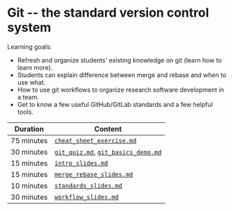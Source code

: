 # Git -- the standard version control system

Learning goals:

- Refresh and organize students' existing knowledge on git (learn how to learn more).
- Students can explain difference between merge and rebase and when to use what.
- How to use git workflows to organize research software development in a team.
- Get to know a few useful GitHub/GitLab standards and a few helpful tools.

| Duration | Content |
| --- | --- |
| 75 minutes | [`cheat_sheet_exercise.md`](https://github.com/Simulation-Software-Engineering/Lecture-Material/blob/main/01_version_control/cheat_sheet_exercise.md) |
| 30 minutes | [`git_quiz.md`](https://github.com/Simulation-Software-Engineering/Lecture-Material/blob/main/01_version_control/git_quiz.md), [`git_basics_demo.md`](https://github.com/Simulation-Software-Engineering/Lecture-Material/blob/main/01_version_control/git_basics_demo.md) |
| 15 minutes | [`intro_slides.md`](https://github.com/Simulation-Software-Engineering/Lecture-Material/blob/main/01_version_control/intro_slides.md) |
| 15 minutes | [`merge_rebase_slides.md`](https://github.com/Simulation-Software-Engineering/Lecture-Material/blob/main/01_version_control/merge_rebase_slides.md) |
| 10 minutes | [`standards_slides.md`](https://github.com/Simulation-Software-Engineering/Lecture-Material/blob/main/01_version_control/standards_slides.md) |
| 30 minutes | [`workflow_slides.md`](https://github.com/Simulation-Software-Engineering/Lecture-Material/blob/main/01_version_control/workflow_slides.md) |
